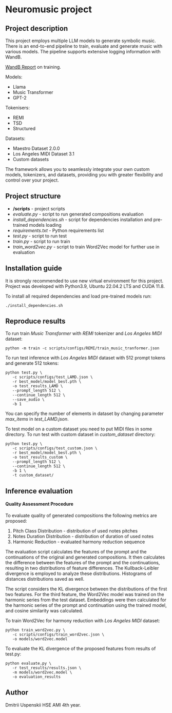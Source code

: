 # Neuromusic project 

## Project description

This project employs multiple LLM models to generate symbolic music. There is an end-to-end pipeline to train, evaluate and generate music with various models. The pipeline supports extensive logging information with WandB. 

[WandB Report](https://wandb.ai/dauspenskiy_hse/diploma/reports/Neuromusic-Thesis---Vmlldzo3OTAyMDc1?accessToken=5u8lf27ayhbao9f0sh92aaok9x16k75pmrd59p9x6pu5rsii8tqhe1ldvirrjbyf) on training.

Models:
- Llama
- Music Transformer
- GPT-2

Tokenisers:
- REMI
- TSD
- Structured

Datasets:
- Maestro Dataset 2.0.0
- Los Angeles MIDI Dataset 3.1
- Custom datasets

The framework allows you to seamlessly integrate your own custom models, tokenizers, and datasets, providing you with greater flexibility and control over your project.

## Project structure
- **/scripts** - project scripts
- _evaluate.py_ - script to run generated compositions evaluation
- _install_dependencies.sh_ - script for dependencies installation and pre-trained models loading
- _requirements.txt_ - Python requirements list
- _test.py_ - script to run test
- _train.py_ - script to run train
- _train_word2vec.py_ - script to train Word2Vec model for further use in evaluation

## Installation guide

It is strongly recommended to use new virtual environment for this project. Project was developed with Python3.9, Ubuntu 22.04.2 LTS and CUDA 11.8.

To install all required dependencies and load pre-trained models run:
```shell
./install_dependencies.sh
```

## Reproduce results
To run train _Music Transformer_ with _REMI_ tokenizer and _Los Angeles MIDI_ dataset:
```shell
python -m train -c scripts/configs/REMI/train_music_tranformer.json
```

To run test inference with _Los Angeles MIDI_ dataset with 512 prompt tokens and generate 512 tokens:
```
python test.py \
   -c scripts/configs/test_LAMD.json \
   -r best_model/model_best.pth \
   -o test_results_LAMD \
   --prompt_length 512 \
   --continue_length 512 \
   --save_audio \ 
   -b 1
```

You can specify the number of elements in dataset by changing parameter _max_items_ in _test_LAMD.json_.

To test model on a custom dataset you need to put MIDI files in some directory.
To run test with custom dataset in _custom_dataset_ directory:
```
python test.py \
   -c scripts/configs/test_custom.json \
   -r best_model/model_best.pth \
   -o test_results_custom \
   --prompt_length 512 \
   --continue_length 512 \
   -b 1 \
   -t custom_dataset/
```

## Inference evaluation
#### Quality Assessment Procedure
To evaluate quality of generated compositions the following metrics are proposed:
1. Pitch Class Distribution - distribution of used notes pitches
2. Notes Duration Distribution - distribution of duration of used notes
3. Harmonic Reduction - evaluated harmony reduction sequence

The evaluation script calculates the features of the prompt and the continuations of the original and generated compositions. It then calculates the difference between the features of the prompt and the continuations, resulting in two distributions of feature differences. The Kullback-Leibler divergence is employed to analyze these distributions. Histograms of distances distributions saved as well.

The script considers the KL divergence between the distributions of the first two features. For the third feature, the Word2Vec model was trained on the harmonic series from the test dataset. Embeddings were then calculated for the harmonic series of the prompt and continuation using the trained model, and cosine similarity was calculated. 

To train Word2Vec for harmony reduction with _Los Angeles MIDI_ dataset:
```
python train_word2vec.py \
   -c scripts/configs/train_word2vec.json \
   -o models/word2vec.model
```

To evaluate the KL divergence of the proposed features from results of test.py: 
```
python evaluate.py \
   -r test_results/results.json \
   -m models/word2vec.model \
   -o evaluation_results
```

## Author
Dmitrii Uspenskii HSE AMI 4th year.
